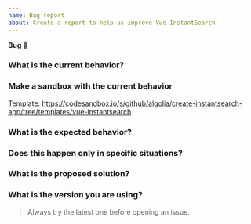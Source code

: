 ```yaml
---
name: Bug report
about: Create a report to help us improve Vue InstantSearch
---
```


**Bug 🐞**

### What is the current behavior?

### Make a sandbox with the current behavior

Template: https://codesandbox.io/s/github/algolia/create-instantsearch-app/tree/templates/vue-instantsearch

### What is the expected behavior?

### Does this happen only in specific situations?

### What is the proposed solution?

### What is the version you are using?

> Always try the latest one before opening an issue.
